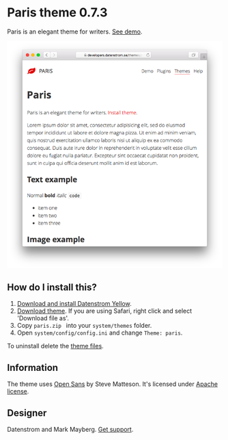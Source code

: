 Paris theme 0.7.3
=================
Paris is an elegant theme for writers. [See demo](https://developers.datenstrom.se/themes/paris).

<p align="center"><img src="paris-screenshot.png?raw=true" alt="Screenshot"></p>

## How do I install this?

1. [Download and install Datenstrom Yellow](https://github.com/datenstrom/yellow/).
2. [Download theme](https://github.com/datenstrom/yellow-themes/raw/master/zip/paris.zip). If you are using Safari, right click and select 'Download file as'.
3. Copy `paris.zip ` into your `system/themes` folder.
4. Open `system/config/config.ini` and change `Theme: paris`.

To uninstall delete the [theme files](update.ini).

## Information

The theme uses [Open Sans](http://www.opensans.com) by Steve Matteson. It's licensed under [Apache license](https://opensource.org/licenses/Apache-2.0).

## Designer

Datenstrom and Mark Mayberg. [Get support](https://developers.datenstrom.se/help/support).
